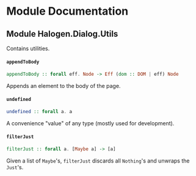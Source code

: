 # Module Documentation

## Module Halogen.Dialog.Utils


Contains utilities.

#### `appendToBody`

``` purescript
appendToBody :: forall eff. Node -> Eff (dom :: DOM | eff) Node
```

Appends an element to the body of the page.

#### `undefined`

``` purescript
undefined :: forall a. a
```

A convenience "value" of any type (mostly used for development).

#### `filterJust`

``` purescript
filterJust :: forall a. [Maybe a] -> [a]
```

Given a list of `Maybe`'s, `filterJust` discards all `Nothing`'s and unwraps the `Just`'s.



